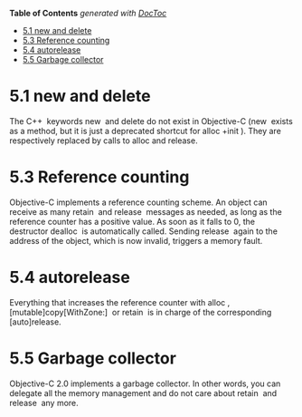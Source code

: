 <!-- START doctoc generated TOC please keep comment here to allow auto update -->
<!-- DON'T EDIT THIS SECTION, INSTEAD RE-RUN doctoc TO UPDATE -->
**Table of Contents**  *generated with [DocToc](https://github.com/thlorenz/doctoc)*

- [5.1 new and delete](#51-new-and-delete)
- [5.3 Reference counting](#53-reference-counting)
- [5.4 autorelease](#54-autorelease)
- [5.5 Garbage collector](#55-garbage-collector)

<!-- END doctoc generated TOC please keep comment here to allow auto update -->

# 5.1 new and delete

The C++  keywords new  and delete do not exist in Objective-C (new  exists as a method, but it is just a deprecated shortcut for alloc +init ). They are respectively replaced by calls to alloc and release.

# 5.3 Reference counting

Objective-C implements a reference counting scheme.
An object can receive as many retain  and release  messages as needed, as long as the reference counter has a positive value. As soon as it falls to 0, the destructor dealloc  is automatically called. Sending release  again to the address of the object, which is now invalid, triggers a memory fault.

# 5.4 autorelease

Everything that increases the reference counter with alloc , [mutable]copy[WithZone:]  or retain  is in charge of the corresponding [auto]release.

# 5.5 Garbage collector

Objective-C 2.0 implements a garbage collector. In other words, you can delegate all the memory management and do not care about retain  and release  any more.

